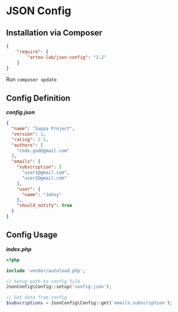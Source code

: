 # JSON Config

## Installation via Composer

```json
{
    "require": {
        "artox-lab/json-config": "1.2"
    }
}
```

Run ```composer update```

## Config Definition

***config.json***

```json
{
  "name": "Suppa Project",
  "version": 1,
  "rating": 2.5,
  "authors": [
    "code.god@gmail.com"
  ],
  "emails": {
    "subscription": [
      "user1@gmail.com",
      "user2@gmail.com"
    ],
    "user": {
      "name": "Johny"
    },
    "should_notify": true
  }
}
```

## Config Usage

***index.php***
```php
<?php

include 'vendor/autoload.php';

// Setup path to config file
JsonConfig\Config::setup('config.json');

// Get data from config
$subscriptions = JsonConfig\Config::get('emails.subscription');

```
